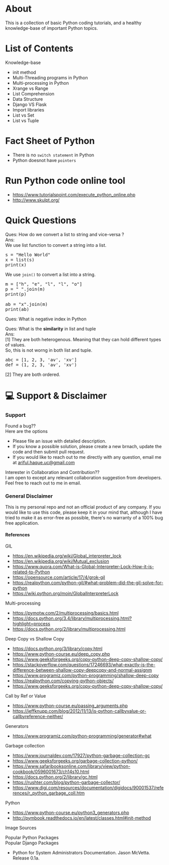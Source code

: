 About
===
This is a collection of basic Python coding tutorials, and a healthy knowledge-base of important 
Python topics.


List of Contents
===
Knowledge-base
  - init method
  - Multi-Threading programs in Python
  - Multi-processing in Python
  - Xrange vs Range
  - List Comprehension
  - Data Structure
  - Django VS Flask
  - Import libraries
  - List vs Set
  - List vs Tuple


Fact Sheet of Python
===
- There is no ```switch statement``` in Python
- Python doesnot have ```pointers```


Run Python code online tool
===
 - https://www.tutorialspoint.com/execute_python_online.php
 - http://www.skulpt.org/
 
 
Quick Questions
===
Ques: How do we convert a list to string and vice-versa ?
<br>Ans:
<br>We use list function to convert a string into a list. 
<pre>
s = "Hello World"
x = list(s)
print(x)
</pre>
We use ```join()``` to convert a list into a string.
<pre>
m = ["h", "e", "l", "l", "o"]
p = " ".join(m)
print(p)

ab = "x".join(m)
print(ab)
</pre>


Ques: What is negative index in Python

Ques: What is the **similarity** in list and tuple
<br>Ans: 
<br>
[1] They are both heterogenous. Meaning that they can hold different types of values. 
<br>So, this is not worng in both list and tuple.
<pre>
abc = [1, 2, 3, 'av', 'xv']
def = (1, 2, 3, 'av', 'xv')
</pre>
[2] They are both ordered.






:computer: Support & Disclaimer
===
### Support
Found a bug??
<br />Here are the options
  - Please file an issue with detailed description.
  - If you know a possible solution, please create a new brnach, update the code and then submit pull request.
  - If you would  like to reach out to me directly with any question, email me at ariful.haque.uc@gmail.com

Interester in Collaboration and Contribution??
<br /> I am open to except any relevant collaboration suggestion from developers. Feel free to reach out to me in email.

### General Disclaimer
This is my personal repo and not an official product of any company. If you would like to use this code, please keep it in your mind that, although I have tried to make it as error-free as possible, there's no warranty of a 100% bug free application. 



#### References
GIL
  - https://en.wikipedia.org/wiki/Global_interpreter_lock
  - https://en.wikipedia.org/wiki/Mutual_exclusion
  - https://www.quora.com/What-is-Global-Interpreter-Lock-How-it-is-related-to-Python
  - https://opensource.com/article/17/4/grok-gil
  - https://realpython.com/python-gil/#what-problem-did-the-gil-solve-for-python
  - https://wiki.python.org/moin/GlobalInterpreterLock
  
Multi-processing
  - https://pymotw.com/2/multiprocessing/basics.html
  - https://docs.python.org/3.4/library/multiprocessing.html?highlight=process
  - https://docs.python.org/2/library/multiprocessing.html
  
Deep Copy vs Shallow Copy
  - https://docs.python.org/3/library/copy.html
  - https://www.python-course.eu/deep_copy.php
  - https://www.geeksforgeeks.org/copy-python-deep-copy-shallow-copy/
  - https://stackoverflow.com/questions/17246693/what-exactly-is-the-difference-between-shallow-copy-deepcopy-and-normal-assignm
  - https://www.programiz.com/python-programming/shallow-deep-copy
  - https://realpython.com/copying-python-objects/
  - https://www.geeksforgeeks.org/copy-python-deep-copy-shallow-copy/
  

Call by Ref or Value
  - https://www.python-course.eu/passing_arguments.php
  - https://jeffknupp.com/blog/2012/11/13/is-python-callbyvalue-or-callbyreference-neither/

Generators
  - https://www.programiz.com/python-programming/generator#what
  
Garbage collection
  - https://www.journaldev.com/17927/python-garbage-collection-gc
  - https://www.geeksforgeeks.org/garbage-collection-python/
  - https://www.safaribooksonline.com/library/view/python-cookbook/0596001673/ch14s10.html
  - https://docs.python.org/2/library/gc.html
  - https://rushter.com/blog/python-garbage-collector/
  - https://www.digi.com/resources/documentation/digidocs/90001537/references/r_python_garbage_coll.htm
  
  
  
Python
  - https://www.python-course.eu/python3_generators.php
  - http://pymbook.readthedocs.io/en/latest/classes.html#init-method  

  
  
Image Sources

Popular Python Packages
<br>
Popular Django Packages
 - Python for System Administrators Documentation. Jason McVetta. Release 0.1a. 


